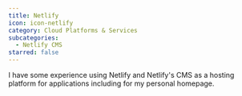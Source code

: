 ```yaml
---
title: Netlify
icon: icon-netlify
category: Cloud Platforms & Services
subcategories:
  - Netlify CMS
starred: false
---
```

I have some experience using Netlify and Netlify's CMS as a hosting platform for applications including for my personal homepage.
